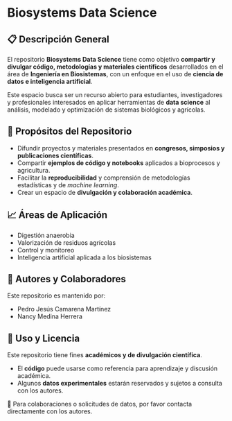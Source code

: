 # Biosystems Data Science

## 📋 Descripción General

El repositorio **Biosystems Data Science** tiene como objetivo **compartir y divulgar código, metodologías y materiales científicos** desarrollados en el área de **Ingeniería en Biosistemas**, con un enfoque en el uso de **ciencia de datos e inteligencia artificial**.

Este espacio busca ser un recurso abierto para estudiantes, investigadores y profesionales interesados en aplicar herramientas de **data science** al análisis, modelado y optimización de sistemas biológicos y agrícolas.

## 🎯 Propósitos del Repositorio

* Difundir proyectos y materiales presentados en **congresos, simposios y publicaciones científicas**.
* Compartir **ejemplos de código y notebooks** aplicados a bioprocesos y agricultura.
* Facilitar la **reproducibilidad** y comprensión de metodologías estadísticas y de *machine learning*.
* Crear un espacio de **divulgación y colaboración académica**.

## 📈 Áreas de Aplicación

* Digestión anaerobia
* Valorización de residuos agrícolas
* Control y monitoreo 
* Inteligencia artificial aplicada a los biosistemas

## 👥 Autores y Colaboradores

Este repositorio es mantenido por:

* Pedro Jesús Camarena Martínez
* Nancy Medina Herrera

## 📄 Uso y Licencia

Este repositorio tiene fines **académicos y de divulgación científica**.

* El **código** puede usarse como referencia para aprendizaje y discusión académica.
* Algunos **datos experimentales** estarán reservados y sujetos a consulta con los autores.

📌 Para colaboraciones o solicitudes de datos, por favor contacta directamente con los autores.

